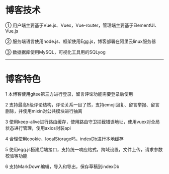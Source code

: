 # 博客技术

① 用户端主要基于Vue.js、Vuex，Vue-router，管理端主要基于ElementUI、Vue.js

② 服务端语言使用node.js、框架使用Egg.js，博客部署在阿里云linux服务器

③ 数据据库使用MySQL，可视化工具用的SQLyog

---

# 博客特色

1 本博客使用gitee第三方进行登录，留言评论功能需要登录后使用

2 支持最高5级评论结构，评论关系一目了然，支持emoji回复、留言举报、留言删除，并使用mixin对公共模块进行抽离

3 使用keep-alive进行路由缓存，使用路由守卫拦截错误地址，使用vuex对全局状态进行管理，使用axios封装api

4 合理使用cookie，localStorage吗，indexDb进行本地缓存

5 使用egg.js搭建后端接口，支持统一响应格式，跨域设置，文件上传，请求参数校验等功能

6 支持MarkDown编辑，导入和导出，保存草稿到indexDb


